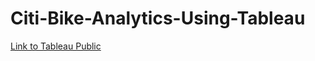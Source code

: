 # Citi-Bike-Analytics-Using-Tableau

[Link to Tableau Public](https://public.tableau.com/profile/courtney.gainor#!/vizhome/CitiBikeAnalysis_15627447495530/CitiBikeDashboard)